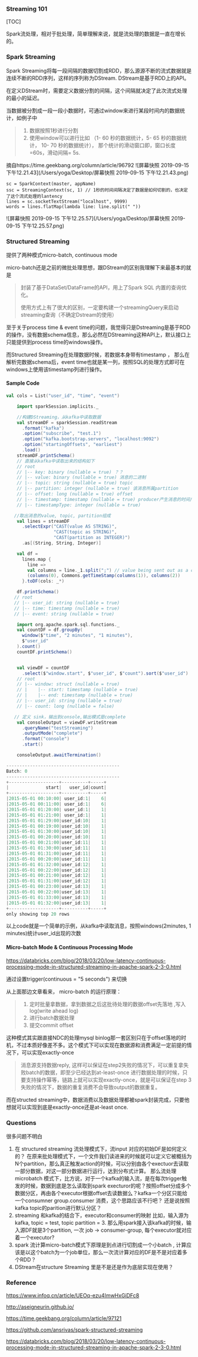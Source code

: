 ### Streaming 101

[TOC]

Spark流处理，相对于批处理，简单理解来说，就是流处理的数据是一直在增长的。

### Spark Streaming

Spark Streaming将每一段间隔的数据切割成RDD，那么源源不断的流式数据就是连续不断的RDD序列，这样的序列称为DStream. DStream是基于RDD上的API。

在定义DStream时，需要定义数据分割的间隔，这个间隔就决定了此次流式处理的最小的延迟。

当数据被分割成一段一段小数据时，可通过window来进行某段时间内的数据统计，如例子中

> 1. 数据按照1秒进行分割
> 2. 使用window可以进行比如 （1- 60 秒的数据统计，5- 65 秒的数据统计， 10- 70 秒的数据统计）， 那个统计的滑动窗口即，窗口长度=60s，滑动间隔= 5s.

摘自https://time.geekbang.org/column/article/96792
![屏幕快照 2019-09-15 下午12.21.43](/Users/yoga/Desktop/屏幕快照 2019-09-15 下午12.21.43.png)

```
sc = SparkContext(master, appName)
ssc = StreamingContext(sc, 1) // 1秒的时间间隔决定了数据是如何切割的，也决定了这个流式处理的lantency
lines = sc.socketTextStream("localhost", 9999)
words = lines.flatMap(lambda line: line.split(" "))
```

![屏幕快照 2019-09-15 下午12.25.57](/Users/yoga/Desktop/屏幕快照 2019-09-15 下午12.25.57.png)



### Structured Streaming

 提供了两种模式micro-batch, continuous mode 

 micro-batch还是之前的微批处理思想，跟DStream的区别我理解下来最基本的就是

>  封装了基于DataSet/DataFrame的API，用上了Spark SQL 内置的查询优化。
>
> 使用方式上有了很大的区别，一定要构建一个streamingQuery来启动streaming查询（不确定Dstream的使用）

至于关于process time & event time的问题，我觉得只是Dstreaming是基于RDD的操作，没有数据schema信息，那么必然在DStreaming这种API上，默认接口上只能提供到process time的windows操作。

而Structured Streaming在处理数据时候，若数据本身带有timestamp ， 那么在解析完数据schema后，event time也就是某一列，按照SQL的处理方式即可在windows上使用该timestamp列进行操作。

####  Sample Code

```scala
val cols = List("user_id", "time", "event")

    import sparkSession.implicits._

    //构建DStreaming，从kafka中读取数据
    val streamDF = sparkSession.readStream
      .format("kafka")
      .option("subscribe", "test.1")
      .option("kafka.bootstrap.servers", "localhost:9092")
      .option("startingOffsets", "earliest")
      .load()
    streamDF.printSchema()
    // 直接从kafka中读取出来的结构如下
    // root
    // |-- key: binary (nullable = true) ？？
    // |-- value: binary (nullable = true) 消息的二进制
    // |-- topic: string (nullable = true) topic
    // |-- partition: integer (nullable = true) 该消息所属partition
    // |-- offset: long (nullable = true) offset
    // |-- timestamp: timestamp (nullable = true) producer产生消息的时间/broker写入消息的时间
    // |-- timestampType: integer (nullable = true)

   //取出消息的value, topic, partition组成
    val lines = streamDF
      .selectExpr("CAST(value AS STRING)",
                  "CAST(topic as STRING)",
                  "CAST(partition as INTEGER)")
      .as[(String, String, Integer)]

    val df =
      lines.map {
        line =>
        val columns = line._1.split(";") // value being sent out as a comma separated value "userid_1;2015-05-01T00:00:00;some_value"
        (columns(0), Commons.getTimeStamp(columns(1)), columns(2))
      }.toDF(cols: _*)

    df.printSchema()
   // root
   // |-- user_id: string (nullable = true)
   // |-- time: timestamp (nullable = true)
   // |-- event: string (nullable = true)

    import org.apache.spark.sql.functions._
    val countDF = df.groupBy(
      window($"time", "2 minutes", "1 minutes"),
      $"user_id"
    ).count()
    countDF.printSchema()


    val viewDF = countDF
      .select($"window.start", $"user_id", $"count").sort($"user_id")
    // root
    // |-- window: struct (nullable = true)
    // |    |-- start: timestamp (nullable = true)
    // |    |-- end: timestamp (nullable = true)
    // |-- user_id: string (nullable = true)
    // |-- count: long (nullable = false)

   // 定义 sink，输出到console,输出模式是complete
    val consoleOutput = viewDF.writeStream
      .queryName("testStreaming")
      .outputMode("complete")
      .format("console")
      .start()

    consoleOutput.awaitTermination()

-------------------------------------------
Batch: 0
-------------------------------------------
+-------------------+----------+-----+
|              start|   user_id|count|
+-------------------+----------+-----+
|2015-05-01 00:10:00| user_id:1|    6|
|2015-05-01 00:11:00| user_id:1|    6|
|2015-05-01 01:20:00| user_id:1|    1|
|2015-05-01 01:21:00| user_id:1|    1|
|2015-05-01 01:29:00|user_id:10|    1|
|2015-05-01 00:19:00|user_id:10|    1|
|2015-05-01 01:30:00|user_id:10|    1|
|2015-05-01 00:20:00|user_id:10|    1|
|2015-05-01 00:21:00|user_id:11|    1|
|2015-05-01 01:30:00|user_id:11|    1|
|2015-05-01 01:31:00|user_id:11|    1|
|2015-05-01 00:20:00|user_id:11|    1|
|2015-05-01 01:32:00|user_id:12|    1|
|2015-05-01 00:22:00|user_id:12|    1|
|2015-05-01 00:21:00|user_id:12|    1|
|2015-05-01 01:31:00|user_id:12|    1|
|2015-05-01 00:23:00|user_id:13|    1|
|2015-05-01 00:22:00|user_id:13|    1|
|2015-05-01 01:33:00|user_id:13|    1|
|2015-05-01 01:32:00|user_id:13|    1|
+-------------------+----------+-----+
only showing top 20 rows

```

以上code就是一个简单的示例，从kafka中读取消息，按照windows(2minutes, 1 minutes)统计user_id出现的次数

#### Micro-batch Mode &  Continuous Processing Mode 

https://databricks.com/blog/2018/03/20/low-latency-continuous-processing-mode-in-structured-streaming-in-apache-spark-2-3-0.html

通过设置trigger(continuous = "5 seconds") 来切换

从上面那边文章看来，
micro-batch 的运行原理：
> 1. 定时批量拿数据，拿到数据之后这批待处理的数据offset先落地 ,写入log(write ahead log)
> 2. 进行batch数据处理
> 3. 提交commit offset

这种模式其实跟直接NDC的处理mysql binlog那一套区别只在于offset落地的时机，不过本质好像差不多。这个模式下可以实现在数据源和消费满足一定前提的情况下，可以实现exactly-once
> 消息源支持数据reply, 这样可以保证在step2失败的情况下，可以重复拿失败batch的数据，即至少已经达到at-least-once
> 进行数据处理的时候，只要支持操作幂等，链路上就可以实现exactly-once，就是可以保证在step 3失败的情况下，数据的重复消费不会导致output的数据重复。

而在structed streaming中，数据消费以及数据处理都被spark封装完成，只要他想就可以实现到底是exactly-once还是at-least once.



### Questions

很多问题不明白

1. 在 structured streaming 流处理模式下，流input 对应的初始DF是如何定义的？
   在原来批处理模式下，一个文件我们读进来的时候就可以定义它被概括为N个partition，那么真正触发action的时候，可以分别由各个exectuor去读取一部分数据，对这一部分数据进行运行，达到分布式计算。
   那么流处理 microbatch 模式下，比方说，对于一个kafka的输入流，是在每次trigger触发的时候，数据到底是怎么读取到spark execturor的呢？按照offset分成多个数据分区，再由各个executor根据offset去读数据么？kafka一个分区只能给一个consumner group.consumer 消费，这个思路应该不行吧？ 还是说按照kafka topic的parition进行默认分区？
2. streaming 和kafka的结合下，executor和consumer的映射
   比如，输入源为kafka, topic = test, topic partition = 3.
   那么用spark接入该kafka的时候，输入源DF就是3个partition, 一次 job ->  consumer-group, 每个executor就对应着一个executor?
3.  spark 流计算micro-batch模式下原理是到点进行切割成一个小batch , 计算应该是以这个batch为一个job单位，那么一次流计算对应的DF是不是对应着多个RDD？
4. DStream在structure Streaming 里是不是还是作为底层实现在使用？




### Reference

<https://www.infoq.cn/article/UEOq-ezu4ImwHxGiDFc8>

<http://aseigneurin.github.io/>

<https://time.geekbang.org/column/article/97121>

<https://github.com/ansrivas/spark-structured-streaming>

<https://databricks.com/blog/2018/03/20/low-latency-continuous-processing-mode-in-structured-streaming-in-apache-spark-2-3-0.html>







